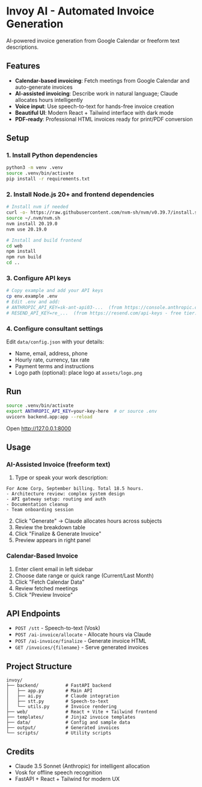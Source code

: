 # Invoy AI - Automated Invoice Generation

AI-powered invoice generation from Google Calendar or freeform text descriptions.

## Features

- **Calendar-based invoicing**: Fetch meetings from Google Calendar and auto-generate invoices
- **AI-assisted invoicing**: Describe work in natural language; Claude allocates hours intelligently
- **Voice input**: Use speech-to-text for hands-free invoice creation
- **Beautiful UI**: Modern React + Tailwind interface with dark mode
- **PDF-ready**: Professional HTML invoices ready for print/PDF conversion

## Setup

### 1. Install Python dependencies
```bash
python3 -m venv .venv
source .venv/bin/activate
pip install -r requirements.txt
```

### 2. Install Node.js 20+ and frontend dependencies
```bash
# Install nvm if needed
curl -o- https://raw.githubusercontent.com/nvm-sh/nvm/v0.39.7/install.sh | bash
source ~/.nvm/nvm.sh
nvm install 20.19.0
nvm use 20.19.0

# Install and build frontend
cd web
npm install
npm run build
cd ..
```

### 3. Configure API keys
```bash
# Copy example and add your API keys
cp env.example .env
# Edit .env and add:
# ANTHROPIC_API_KEY=sk-ant-api03-...  (from https://console.anthropic.com/)
# RESEND_API_KEY=re_...  (from https://resend.com/api-keys - free tier: 3k emails/month)
```

### 4. Configure consultant settings
Edit `data/config.json` with your details:
- Name, email, address, phone
- Hourly rate, currency, tax rate
- Payment terms and instructions
- Logo path (optional): place logo at `assets/logo.png`

## Run

```bash
source .venv/bin/activate
export ANTHROPIC_API_KEY=your-key-here  # or source .env
uvicorn backend.app:app --reload
```

Open http://127.0.0.1:8000

## Usage

### AI-Assisted Invoice (freeform text)

1. Type or speak your work description:
```
For Acme Corp, September billing. Total 18.5 hours.
- Architecture review: complex system design
- API gateway setup: routing and auth
- Documentation cleanup
- Team onboarding session
```

2. Click "Generate" → Claude allocates hours across subjects
3. Review the breakdown table
4. Click "Finalize & Generate Invoice"
5. Preview appears in right panel

### Calendar-Based Invoice

1. Enter client email in left sidebar
2. Choose date range or quick range (Current/Last Month)
3. Click "Fetch Calendar Data"
4. Review fetched meetings
5. Click "Preview Invoice"

## API Endpoints

- `POST /stt` - Speech-to-text (Vosk)
- `POST /ai-invoice/allocate` - Allocate hours via Claude
- `POST /ai-invoice/finalize` - Generate invoice HTML
- `GET /invoices/{filename}` - Serve generated invoices

## Project Structure

```
invoy/
├── backend/          # FastAPI backend
│   ├── app.py        # Main API
│   ├── ai.py         # Claude integration
│   ├── stt.py        # Speech-to-text
│   └── utils.py      # Invoice rendering
├── web/              # React + Vite + Tailwind frontend
├── templates/        # Jinja2 invoice templates
├── data/             # Config and sample data
├── output/           # Generated invoices
└── scripts/          # Utility scripts
```

## Credits

- Claude 3.5 Sonnet (Anthropic) for intelligent allocation
- Vosk for offline speech recognition
- FastAPI + React + Tailwind for modern UX